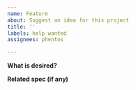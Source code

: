 ```yaml
---
name: Feature
about: Suggest an idea for this project
title: ''
labels: help wanted
assignees: phentos

---
```


**What is desired?**


**Related spec (if any)**
